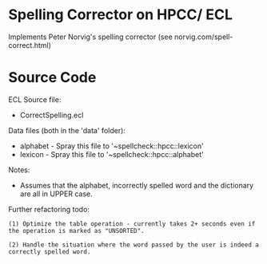 Spelling Corrector on HPCC/ ECL
=================================

Implements Peter Norvig's spelling corrector (see norvig.com/spell-correct.html)

Source Code
=============
ECL Source file: 

* CorrectSpelling.ecl

Data files (both in the 'data' folder):

* alphabet - Spray this file to '~spellcheck::hpcc::lexicon'
* lexicon - Spray this file to '~spellcheck::hpcc::alphabet'
    
Notes:

* Assumes that the alphabet, incorrectly spelled word and the dictionary are all in UPPER case.

Further refactoring todo:
    
    (1) Optimize the table operation - currently takes 2+ seconds even if the operation is marked as "UNSORTED".
    
    (2) Handle the situation where the word passed by the user is indeed a correctly spelled word. 
